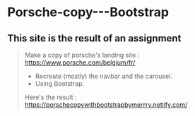 ﻿# Porsche-copy---Bootstrap


## This site is the result of an assignment

> Make a copy of porsche's landing site : https://www.porsche.com/belgium/fr/
>
> - Recreate (mostly) the navbar and the carousel.
> - Using Bootstrap.
>
> Here's the result : https://porschecopywithbootstrapbymerrry.netlify.com/
